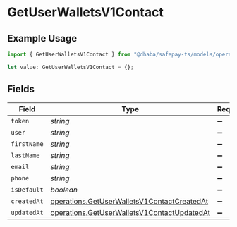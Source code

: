 # GetUserWalletsV1Contact

## Example Usage

```typescript
import { GetUserWalletsV1Contact } from "@dhaba/safepay-ts/models/operations";

let value: GetUserWalletsV1Contact = {};
```

## Fields

| Field                                                                                                      | Type                                                                                                       | Required                                                                                                   | Description                                                                                                |
| ---------------------------------------------------------------------------------------------------------- | ---------------------------------------------------------------------------------------------------------- | ---------------------------------------------------------------------------------------------------------- | ---------------------------------------------------------------------------------------------------------- |
| `token`                                                                                                    | *string*                                                                                                   | :heavy_minus_sign:                                                                                         | N/A                                                                                                        |
| `user`                                                                                                     | *string*                                                                                                   | :heavy_minus_sign:                                                                                         | N/A                                                                                                        |
| `firstName`                                                                                                | *string*                                                                                                   | :heavy_minus_sign:                                                                                         | N/A                                                                                                        |
| `lastName`                                                                                                 | *string*                                                                                                   | :heavy_minus_sign:                                                                                         | N/A                                                                                                        |
| `email`                                                                                                    | *string*                                                                                                   | :heavy_minus_sign:                                                                                         | N/A                                                                                                        |
| `phone`                                                                                                    | *string*                                                                                                   | :heavy_minus_sign:                                                                                         | N/A                                                                                                        |
| `isDefault`                                                                                                | *boolean*                                                                                                  | :heavy_minus_sign:                                                                                         | N/A                                                                                                        |
| `createdAt`                                                                                                | [operations.GetUserWalletsV1ContactCreatedAt](../../models/operations/getuserwalletsv1contactcreatedat.md) | :heavy_minus_sign:                                                                                         | N/A                                                                                                        |
| `updatedAt`                                                                                                | [operations.GetUserWalletsV1ContactUpdatedAt](../../models/operations/getuserwalletsv1contactupdatedat.md) | :heavy_minus_sign:                                                                                         | N/A                                                                                                        |